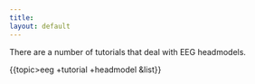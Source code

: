 ```yaml
---
title:
layout: default
---
```


There are a number of tutorials that deal with EEG headmodels. 

{{topic>eeg +tutorial +headmodel &list}}

